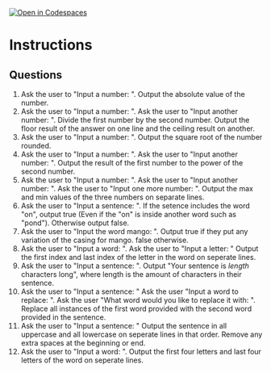 [![Open in Codespaces](https://classroom.github.com/assets/launch-codespace-2972f46106e565e64193e422d61a12cf1da4916b45550586e14ef0a7c637dd04.svg)](https://classroom.github.com/open-in-codespaces?assignment_repo_id=18122336)
# Instructions  

  ## Questions
1. Ask the user to "Input a number: ".  Output the absolute value of the number.
2. Ask the user to "Input a number: ".  Ask the user to "Input another number: ".  Divide the first number by the second number.  Output the floor result of the answer on one line and the ceiling result on another.
3. Ask the user to "Input a number: ".  Output the square root of the number rounded.
4. Ask the user to "Input a number: ".  Ask the user to "Input another number: ".  Output the result of the first number to the power of the second number.
5. Ask the user to "Input a number: ".  Ask the user to "Input another number: ".  Ask the user to "Input one more number: ".  Output the max and min values of the three numbers on separate lines.
6. Ask the user to "Input a sentence: ".  If the setence includes the word "on", output true (Even if the "on" is inside another word such as "pond").  Otherwise output false.
7. Ask the user to "Input the word mango: ".  Output true if they put any variation of the casing for mango.  false otherwise.
8. Ask the user to "Input a word: ". Ask the user to "Input a letter: "
Output the first index and last index of the letter in the word on seperate lines.
9. Ask the user to "Input a sentence: ". Output "Your sentence is _length_ characters long", where length is the amount of characters in their sentence.
10. Ask the user to "Input a sentence: "  Ask the user "Input a word to replace: ".  Ask the user "What word would you like to replace it with: ".
Replace all instances of the first word provided with the second word provided in the sentence.
11. Ask the user to "Input a sentence: "
Output the sentence in all uppercase and all lowercase on seperate lines in that order.  Remove any extra spaces at the beginning or end.
12. Ask the user to "Input a word: ".  Output the first four letters and last four letters of the word on seperate lines.
